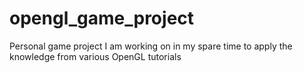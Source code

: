 # opengl_game_project
Personal game project I am working on in my spare time to apply the knowledge from various OpenGL tutorials
